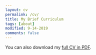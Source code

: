 ```yaml
---
layout: cv
permalink: /cv/
title: My Brief Curriculum
tags: [about]
modified: 9-14-2019
comments: false
---
```


You can also download my <a href="https://www.dropbox.com/s/mfal5tp0q3gnr5t/Resume-PontTuset.pdf?dl=0" target="_blank">full CV in PDF</a>.

